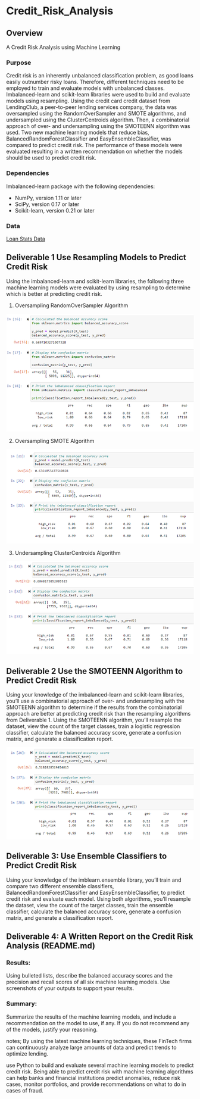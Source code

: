 # Credit_Risk_Analysis

## Overview
A Credit Risk Analysis using Machine Learning

### Purpose

Credit risk is an inherently unbalanced classification problem, as good loans easily outnumber risky loans. Therefore, different techniques need to be employed to train and evaluate models with unbalanced classes. Imbalanced-learn and scikit-learn libraries were used to build and evaluate models using resampling. Using the credit card credit dataset from LendingClub, a peer-to-peer lending services company, the data was oversampled using the RandomOverSampler and SMOTE algorithms, and undersampled using the ClusterCentroids algorithm. Then, a combinatorial approach of over- and undersampling using the SMOTEENN algorithm was used. Two new machine learning models that reduce bias, BalancedRandomForestClassifier and EasyEnsembleClassifier, was compared to predict credit risk. The performance of these models were evaluated resulting in a written recommendation on whether the models should be used to predict credit risk.

### Dependencies

Imbalanced-learn package with the following dependencies:

- NumPy, version 1.11 or later
- SciPy, version 0.17 or later
- Scikit-learn, version 0.21 or later

### Data

[Loan Stats Data](https://github.com/KimberlyCrawford/Credit_Risk_Analysis/blob/main/LoanStats_2019Q1.csv)

## Deliverable 1 Use Resampling Models to Predict Credit Risk

Using the imbalanced-learn and scikit-learn libraries, the following three machine learning models were evaluated by using resampling to determine which is better at predicting credit risk. 

1) Oversampling RandomOverSampler Algorithm

![RandomOverSampler.png](https://github.com/KimberlyCrawford/Credit_Risk_Analysis/blob/main/Images/RandomOverSampler.png)

2) Oversampling SMOTE Algorithm

![SmoteOverSampler.png](https://github.com/KimberlyCrawford/Credit_Risk_Analysis/blob/main/Images/SmoteOverSampler.png)

3) Undersampling ClusterCentroids Algorithm

![Smoteenn.png](https://github.com/KimberlyCrawford/Credit_Risk_Analysis/blob/main/Images/Smoteenn.png)

## Deliverable 2 Use the SMOTEENN Algorithm to Predict Credit Risk

Using your knowledge of the imbalanced-learn and scikit-learn libraries, you’ll use a combinatorial approach of over- and undersampling with the SMOTEENN algorithm to determine if the results from the combinatorial approach are better at predicting credit risk than the resampling algorithms from Deliverable 1. Using the SMOTEENN algorithm, you’ll resample the dataset, view the count of the target classes, train a logistic regression classifier, calculate the balanced accuracy score, generate a confusion matrix, and generate a classification report.

![ClusterCentroids.png](https://github.com/KimberlyCrawford/Credit_Risk_Analysis/blob/main/Images/ClusterCentroids.png)


## Deliverable 3: Use Ensemble Classifiers to Predict Credit Risk

Using your knowledge of the imblearn.ensemble library, you’ll train and compare two different ensemble classifiers, BalancedRandomForestClassifier and EasyEnsembleClassifier, to predict credit risk and evaluate each model. Using both algorithms, you’ll resample the dataset, view the count of the target classes, train the ensemble classifier, calculate the balanced accuracy score, generate a confusion matrix, and generate a classification report.



## Deliverable 4: A Written Report on the Credit Risk Analysis (README.md)



### Results: 

Using bulleted lists, describe the balanced accuracy scores and the precision and recall scores of all six machine learning models. Use screenshots of your outputs to support your results.



### Summary: 

Summarize the results of the machine learning models, and include a recommendation on the model to use, if any. If you do not recommend any of the models, justify your reasoning.

notes; By using the latest machine learning techniques, these FinTech firms can continuously analyze large amounts of data and predict trends to optimize lending.

use Python to build and evaluate several machine learning models to predict credit risk. Being able to predict credit risk with machine learning algorithms can help banks and financial institutions predict anomalies, reduce risk cases, monitor portfolios, and provide recommendations on what to do in cases of fraud.